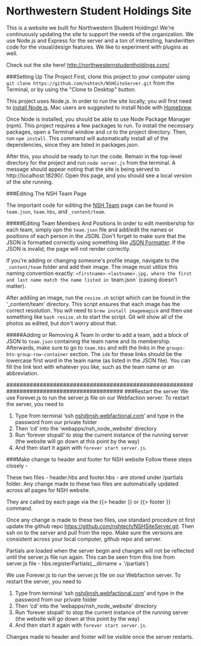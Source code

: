 # Northwestern Student Holdings Site
This is a website we built for Northwestern Student Holdings! We're continuously updating the site to support the needs of the organization. We use Node.js and Express for the server and a ton of interesting, handwritten code for the visual/design features. We like to experiment with plugins as well.

Check out the site here! http://northwesternstudentholdings.com/

###Setting Up The Project
First, clone this project to your computer using `git clone https://github.com/nshtech/NSHSiteServer.git` from the Terminal, or by using the "Clone to Desktop" button.

This project uses Node.js. In order to run the site locally, you will first need to [install Node.js](https://nodejs.org/en/download/package-manager/). Mac users are suggested to install Node with [Homebrew](http://brew.sh/).

Once Node is installed, you should be able to use Node Package Manager (npm). This project requires a few packages to run. To install the necessary packages, open a Terminal window and `cd` to the project directory. Then, run `npm install`. This command will automatically install all of the dependencies, since they are listed in packages.json.

After this, you should be ready to run the code. Remain in the top-level directory for the project and run `node server.js` from the terminal. A message should appear noting that the site is being served to http://localhost:18290/. Open this page, and you should see a local version of the site running.

###Editing The NSH Team Page

The important code for editing the [NSH Team](http://northwesternstudentholdings.com/team) page can be found in `team.json`, `team.hbs`, and `_content/team`.

#####Editing Team Members And Positions
In order to edit membership for each team, simply opn the `team.json` file and add/edit the names or positions of each person in the JSON. Don't forget to make sure that the JSON is formatted correctly using something like [JSON Formatter](https://jsonformatter.curiousconcept.com/). If the JSON is invalid, the page will not render correctly.

If you're adding or changing someone's profile image, navigate to the `_content/team` folder and add their image. The image must utilize this naming convention exactly: `<firstname>-<lastname>.jpg, where the first and last name match the name listed in `team.json` (casing doesn't matter).

After addiing an image, run the `resize.sh` script which can be found in the '_content/team' directory. This script ensures that each image has the correct resolution. You will need to `brew install imagemagick` and then use something like `bash resize.sh` to start the script. Git will show all of the photos as edited, but don't worry about that.

#####Adding or Removing A Team
In order to add a team, add a block of JSON to `team.json` containing the team name and its membership. Afterwards, make sure to go to `team.hbs` and edit the links in the `groups-btn-group-row-container` section. The `id`s for these links should be the lowercase first word in the team name (as listed in the JSON file). You can fill the link text with whatever you like, such as the team name or an abbreviation.

###########################################################################################
###Restart the server
We use Forever.js to run the server.js file on our Webfaction server. To restart the server, you need to
1. Type from terminal ‘ssh nsh@nsh.webfactional.com’ and type in the password from our private folder
2. Then ‘cd’ into the ‘webapps/nsh_node_website’ directory
3. Run ‘forever stopall’ to stop the current instance of the running server (the website will go down at this point by the way)
4. And then start it again with `forever start server.js`.


###Make change to header and footer for NSH website
Follow these steps closely -

These two files - header.hbs and footer.hbs - are stored under /partials folder. Any change made to these two files are automatically updated across all pages for NSH website.

They are called by each page via the {{> header }} or {{> footer }} command.

Once any change is made to these two files, use standard procedure ot first update the github repo https://github.com/nshtech/NSHSiteServer.git. Then ssh on to the server and pull from the repo. Make sure the versions are consistent across your local computer, github repo and server.

Partials are loaded when the server begin and changes will not be reflected until the server.js file run again. This can be seen from this line from server.js file - hbs.registerPartials(__dirname + '/partials')

We use Forever.js to run the server.js file on our Webfaction server. To restart the server, you need to
1. Type from terminal ‘ssh nsh@nsh.webfactional.com’ and type in the password from our private folder
2. Then ‘cd’ into the ‘webapps/nsh_node_website’ directory
3. Run ‘forever stopall’ to stop the current instance of the running server (the website will go down at this point by the way)
4. And then start it again with `forever start server.js`.

Changes made to header and footer will be visible once the server restarts.
